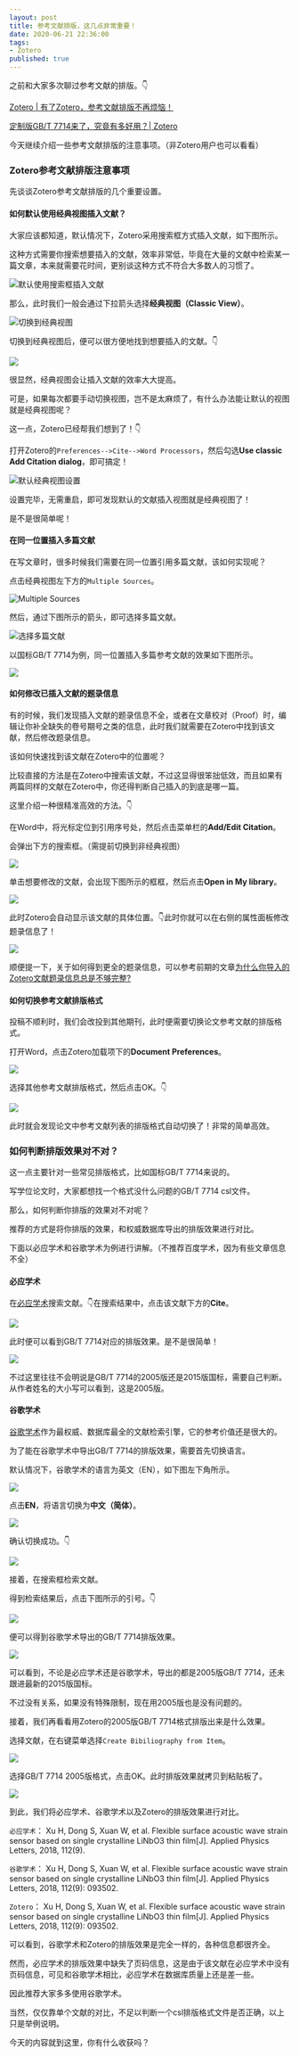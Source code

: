 ```yaml
---
layout: post
title: 参考文献排版，这几点非常重要！
date: 2020-06-21 22:36:00
tags: 
- Zotero
published: true
---
```


之前和大家多次聊过参考文献的排版。👇

[Zotero \| 有了Zotero，参考文献排版不再烦恼！](https://mp.weixin.qq.com/s/wvEEJokFbp7OYS5N2FcLdw)

[定制版GB/T 7714来了，究竟有多好用？\|  Zotero](https://mp.weixin.qq.com/s/w0wlufy4FmqtiOO5uPwyPQ)

今天继续介绍一些参考文献排版的注意事项。（非Zotero用户也可以看看）

### Zotero参考文献排版注意事项

先谈谈Zotero参考文献排版的几个重要设置。

#### 如何默认使用经典视图插入文献？

大家应该都知道，默认情况下，Zotero采用搜索框方式插入文献，如下图所示。

这种方式需要你搜索想要插入的文献，效率非常低，毕竟在大量的文献中检索某一篇文章，本来就需要花时间，更别谈这种方式不符合大多数人的习惯了。

![默认使用搜索框插入文献](https://figurebed-iseex.oss-cn-hangzhou.aliyuncs.com/img/20200621100033.png)

那么，此时我们一般会通过下拉箭头选择**经典视图（Classic View）**。

![切换到经典视图](https://figurebed-iseex.oss-cn-hangzhou.aliyuncs.com/img/20200621100611.png)

切换到经典视图后，便可以很方便地找到想要插入的文献。👇

![](https://figurebed-iseex.oss-cn-hangzhou.aliyuncs.com/img/20200621100753.png)

很显然，经典视图会让插入文献的效率大大提高。

可是，如果每次都要手动切换视图，岂不是太麻烦了，有什么办法能让默认的视图就是经典视图呢？

这一点，Zotero已经帮我们想到了！👇

打开Zotero的`Preferences-->Cite-->Word Processors`，然后勾选**Use classic Add Citation dialog**，即可搞定！

![默认经典视图设置](https://figurebed-iseex.oss-cn-hangzhou.aliyuncs.com/img/20200621101112.png)

设置完毕，无需重启，即可发现默认的文献插入视图就是经典视图了！

是不是很简单呢！

#### 在同一位置插入多篇文献

在写文章时，很多时候我们需要在同一位置引用多篇文献，该如何实现呢？

点击经典视图左下方的`Multiple Sources`。

![Multiple Sources](https://figurebed-iseex.oss-cn-hangzhou.aliyuncs.com/img/20200621101832.png)

然后，通过下图所示的箭头，即可选择多篇文献。

![选择多篇文献](https://figurebed-iseex.oss-cn-hangzhou.aliyuncs.com/img/20200621102201.png)

以国标GB/T 7714为例，同一位置插入多篇参考文献的效果如下图所示。

![](https://figurebed-iseex.oss-cn-hangzhou.aliyuncs.com/img/20200621102256.png)



#### 如何修改已插入文献的题录信息

有的时候，我们发现插入文献的题录信息不全，或者在文章校对（Proof）时，编辑让你补全缺失的卷号期号之类的信息，此时我们就需要在Zotero中找到该文献，然后修改题录信息。

该如何快速找到该文献在Zotero中的位置呢？

比较直接的方法是在Zotero中搜索该文献，不过这显得很笨拙低效，而且如果有两篇同样的文献在Zotero中，你还得判断自己插入的到底是哪一篇。

这里介绍一种很精准高效的方法。👇

在Word中，将光标定位到引用序号处，然后点击菜单栏的**Add/Edit Citation**。

会弹出下方的搜索框。（需提前切换到非经典视图）

![](https://figurebed-iseex.oss-cn-hangzhou.aliyuncs.com/img/20200621103350.png)

单击想要修改的文献，会出现下图所示的框框，然后点击**Open in My library**。

![](https://figurebed-iseex.oss-cn-hangzhou.aliyuncs.com/img/20200621103624.png)

此时Zotero会自动显示该文献的具体位置。👇此时你就可以在右侧的属性面板修改题录信息了！

![](https://figurebed-iseex.oss-cn-hangzhou.aliyuncs.com/img/20200621103745.png)



顺便提一下，关于如何得到更全的题录信息，可以参考前期的文章[为什么你导入的Zotero文献题录信息总是不够完整?](https://mp.weixin.qq.com/s/sF5Q8XGvYg0ERA7FFaoxmw)



#### 如何切换参考文献排版格式

投稿不顺利时，我们会改投到其他期刊，此时便需要切换论文参考文献的排版格式。

打开Word，点击Zotero加载项下的**Document Preferences**。

![](https://figurebed-iseex.oss-cn-hangzhou.aliyuncs.com/img/20200621104137.png)

选择其他参考文献排版格式，然后点击OK。👇

![](https://figurebed-iseex.oss-cn-hangzhou.aliyuncs.com/img/20200621104317.png)

此时就会发现论文中参考文献列表的排版格式自动切换了！非常的简单高效。

### 如何判断排版效果对不对？

这一点主要针对一些常见排版格式，比如国标GB/T 7714来说的。

写学位论文时，大家都想找一个格式没什么问题的GB/T 7714 csl文件。

那么，如何判断你排版的效果对不对呢？

推荐的方式是将你排版的效果，和权威数据库导出的排版效果进行对比。

下面以必应学术和谷歌学术为例进行讲解。（不推荐百度学术，因为有些文章信息不全）

#### 必应学术

在[必应学术](https://cn.bing.com/academic/ "必应学术")搜索文献。👇在搜索结果中，点击该文献下方的**Cite**。

![](https://figurebed-iseex.oss-cn-hangzhou.aliyuncs.com/img/20200621105945.png)

此时便可以看到GB/T 7714对应的排版效果。是不是很简单！

![](https://figurebed-iseex.oss-cn-hangzhou.aliyuncs.com/img/20200621110024.png)

不过这里往往不会明说是GB/T 7714的2005版还是2015版国标，需要自己判断。从作者姓名的大小写可以看到，这是2005版。

#### 谷歌学术

[谷歌学术](https://scholar.google.com/ "谷歌学术")作为最权威、数据库最全的文献检索引擎，它的参考价值还是很大的。

为了能在谷歌学术中导出GB/T 7714的排版效果，需要首先切换语言。

默认情况下，谷歌学术的语言为英文（EN），如下图左下角所示。

![](https://figurebed-iseex.oss-cn-hangzhou.aliyuncs.com/img/20200621110906.png)

点击**EN**，将语言切换为**中文（简体）**。

![](https://figurebed-iseex.oss-cn-hangzhou.aliyuncs.com/img/20200621111020.png)

确认切换成功。👇

![](https://figurebed-iseex.oss-cn-hangzhou.aliyuncs.com/img/20200621111033.png)

接着，在搜索框检索文献。

得到检索结果后，点击下图所示的引号。👇

![](https://figurebed-iseex.oss-cn-hangzhou.aliyuncs.com/img/20200621111147.png)

便可以得到谷歌学术导出的GB/T 7714排版效果。

![](https://figurebed-iseex.oss-cn-hangzhou.aliyuncs.com/img/20200621111247.png)

可以看到，不论是必应学术还是谷歌学术，导出的都是2005版GB/T 7714，还未跟进最新的2015版国标。

不过没有关系，如果没有特殊限制，现在用2005版也是没有问题的。

接着，我们再看看用Zotero的2005版GB/T 7714格式排版出来是什么效果。

选择文献，在右键菜单选择`Create Bibiliography from Item`。

![](https://figurebed-iseex.oss-cn-hangzhou.aliyuncs.com/img/20200621111634.png)

选择GB/T 7714 2005版格式，点击OK。此时排版效果就拷贝到粘贴板了。

![](https://figurebed-iseex.oss-cn-hangzhou.aliyuncs.com/img/20200621111735.png)

到此，我们将必应学术、谷歌学术以及Zotero的排版效果进行对比。

`必应学术`：
Xu H, Dong S, Xuan W, et al. Flexible surface acoustic wave strain sensor based on single crystalline LiNbO3 thin film[J]. Applied Physics Letters, 2018, 112(9).

`谷歌学术`：
Xu H, Dong S, Xuan W, et al. Flexible surface acoustic wave strain sensor based on single crystalline LiNbO3 thin film[J]. Applied Physics Letters, 2018, 112(9): 093502.

`Zotero`：
Xu H, Dong S, Xuan W, et al. Flexible surface acoustic wave strain sensor based on single crystalline LiNbO3 thin film[J]. Applied Physics Letters, 2018, 112(9): 093502.

可以看到，谷歌学术和Zotero的排版效果是完全一样的，各种信息都很齐全。

然而，必应学术的排版效果中缺失了页码信息，这是由于该文献在必应学术中没有页码信息，可见和谷歌学术相比，必应学术在数据库质量上还是差一些。

因此推荐大家多多使用谷歌学术。

当然，仅仅靠单个文献的对比，不足以判断一个csl排版格式文件是否正确，以上只是举例说明。

今天的内容就到这里，你有什么收获吗？

